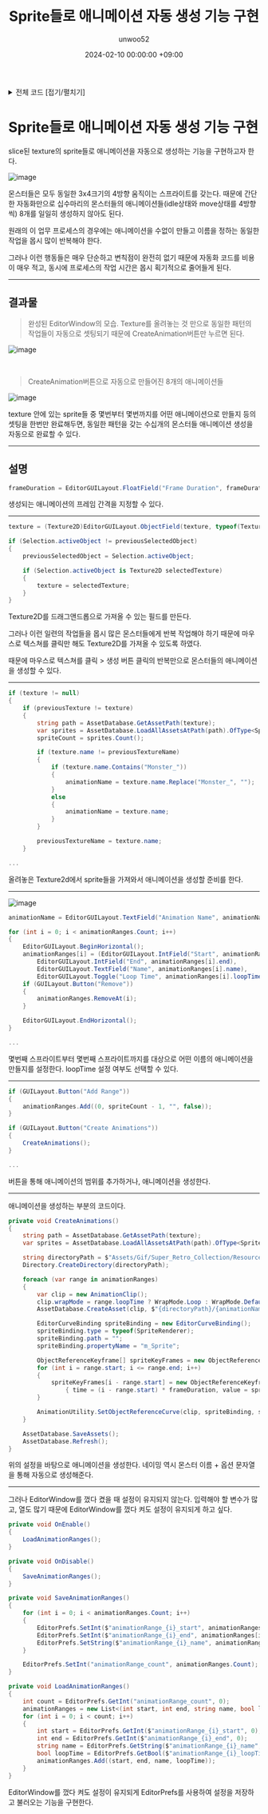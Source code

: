 ﻿---
title: Sprite들로 애니메이션 자동 생성 기능 구현
author: unwoo52
date: 2024-02-10 00:00:00 +09:00
categories: [Project, JRPG-FPS, CodeDetail]
tags: [Unity, ScriptableObject, Automatize, Project2D3D, Factory]
---

<details>
<summary>전체 코드 [접기/펼치기]</summary>
<div markdown="1">

```csharp
using System.Collections.Generic;
using System.IO;
using System.Linq;
using UnityEditor;
using UnityEngine;

public class AnimationFactory : EditorWindow
{
    private Texture2D texture;
    private string animationName;

    private List<(int start, int end, string name, bool loopTime)> animationRanges =
        new();

    private int spriteCount;
    private string previousTextureName;
    private float frameDuration = 0.1f; // Add this line
    private Object previousSelectedObject;

    [MenuItem("Window/AnimationFactory")]
    public static void ShowWindow()
    {
        GetWindow<AnimationFactory>("Animation Factory");
    }

    private void OnGUI()
    {
        GUILayout.Label("Drag and drop a Texture2D", EditorStyles.boldLabel);

        frameDuration = EditorGUILayout.FloatField("Frame Duration", frameDuration);

        var previousTexture = texture;
        texture = (Texture2D)EditorGUILayout.ObjectField(texture, typeof(Texture2D), true);
        if (Selection.activeObject != previousSelectedObject)
        {
            previousSelectedObject = Selection.activeObject;

            if (Selection.activeObject is Texture2D selectedTexture)
            {
                texture = selectedTexture;
            }
        }

        if (texture != null)
        {
            if (previousTexture != texture)
            {
                string path = AssetDatabase.GetAssetPath(texture);
                var sprites = AssetDatabase.LoadAllAssetsAtPath(path).OfType<Sprite>();
                spriteCount = sprites.Count();

                if (texture.name != previousTextureName)
                {
                    if (texture.name.Contains("Monster_"))
                    {
                        animationName = texture.name.Replace("Monster_", "");
                    }
                    else
                    {
                        animationName = texture.name;
                    }
                }

                previousTextureName = texture.name;
            }

            animationName = EditorGUILayout.TextField("Animation Name", animationName);

            for (int i = 0; i < animationRanges.Count; i++)
            {
                EditorGUILayout.BeginHorizontal();
                animationRanges[i] = (EditorGUILayout.IntField("Start", animationRanges[i].start),
                    EditorGUILayout.IntField("End", animationRanges[i].end),
                    EditorGUILayout.TextField("Name", animationRanges[i].name),
                    EditorGUILayout.Toggle("Loop Time", animationRanges[i].loopTime));
                if (GUILayout.Button("Remove"))
                {
                    animationRanges.RemoveAt(i);
                }

                EditorGUILayout.EndHorizontal();
            }

            if (GUILayout.Button("Add Range"))
            {
                animationRanges.Add((0, spriteCount - 1, "", false));
            }

            if (GUILayout.Button("Create Animations"))
            {
                CreateAnimations();
            }
        }
    }

    private void CreateAnimations()
    {
        string path = AssetDatabase.GetAssetPath(texture);
        var sprites = AssetDatabase.LoadAllAssetsAtPath(path).OfType<Sprite>().ToArray();

        string directoryPath = $"Assets/Gif/Super_Retro_Collection/Resources/Characters/Animations/{animationName}";
        Directory.CreateDirectory(directoryPath);

        foreach (var range in animationRanges)
        {
            var clip = new AnimationClip();
            clip.wrapMode = range.loopTime ? WrapMode.Loop : WrapMode.Default;
            AssetDatabase.CreateAsset(clip, $"{directoryPath}/{animationName}_{range.name}.anim");

            EditorCurveBinding spriteBinding = new EditorCurveBinding();
            spriteBinding.type = typeof(SpriteRenderer);
            spriteBinding.path = "";
            spriteBinding.propertyName = "m_Sprite";

            ObjectReferenceKeyframe[] spriteKeyFrames = new ObjectReferenceKeyframe[range.end - range.start + 1];
            for (int i = range.start; i <= range.end; i++)
            {
                spriteKeyFrames[i - range.start] = new ObjectReferenceKeyframe
                    { time = (i - range.start) * frameDuration, value = sprites[i] }; // Modify this line
            }

            AnimationUtility.SetObjectReferenceCurve(clip, spriteBinding, spriteKeyFrames);
        }

        AssetDatabase.SaveAssets();
        AssetDatabase.Refresh();
    }

    private void OnEnable()
    {
        LoadAnimationRanges();
    }

    private void OnDisable()
    {
        SaveAnimationRanges();
    }

    private void SaveAnimationRanges()
    {
        for (int i = 0; i < animationRanges.Count; i++)
        {
            EditorPrefs.SetInt($"animationRange_{i}_start", animationRanges[i].start);
            EditorPrefs.SetInt($"animationRange_{i}_end", animationRanges[i].end);
            EditorPrefs.SetString($"animationRange_{i}_name", animationRanges[i].name);
        }

        EditorPrefs.SetInt("animationRange_count", animationRanges.Count);
    }

    private void LoadAnimationRanges()
    {
        int count = EditorPrefs.GetInt("animationRange_count", 0);
        animationRanges = new List<(int start, int end, string name, bool loopTime)>(count);
        for (int i = 0; i < count; i++)
        {
            int start = EditorPrefs.GetInt($"animationRange_{i}_start", 0);
            int end = EditorPrefs.GetInt($"animationRange_{i}_end", 0);
            string name = EditorPrefs.GetString($"animationRange_{i}_name", "");
            bool loopTime = EditorPrefs.GetBool($"animationRange_{i}_loopTime", false);
            animationRanges.Add((start, end, name, loopTime));
        }
    }
}
```

</div>
</details>

# Sprite들로 애니메이션 자동 생성 기능 구현

slice된 texture의 sprite들로 애니메이션을 자동으로 생성하는 기능을 구현하고자 한다.

![image](https://github.com/unwoo52/unwoo52.github.io/assets/73688472/1894ba68-532d-4e96-9ca6-c322385ea833)

몬스터들은 모두 동일한 3x4크기의 4방향 움직이는 스프라이트를 갖는다. 때문에 간단한 자동화만으로 십수마리의 몬스터들의
애니메이션들(idle상태와 move상태를 4방향씩) 8개를 일일히 생성하지 않아도 된다.

원래의 이 업무 프로세스의 경우에는 애니메이션을 수없이 만들고 이름을 정하는 동일한 작업을 몹시 많이 반복해야 한다.

그러나 이런 행동들은 매우 단순하고 변칙점이 완전히 없기 때문에 자동화 코드를 비용이 매우 적고, 동시에 프로세스의 작업 시간은
몹시 획기적으로 줄어들게 된다.


---

## 결과물

> 완성된 EditorWindow의 모습. Texture를 올려놓는 것 만으로 동일한 패턴의 작업들이 자동으로 셋팅되기 때문에 CreateAnimation버튼만 누르면 된다.

![image](https://github.com/unwoo52/unwoo52.github.io/assets/73688472/d17435b0-253b-4e12-b666-b6780a15ac4b)

<br>

> CreateAnimation버튼으로 자동으로 만들어진 8개의 애니메이션들

![image](https://github.com/unwoo52/unwoo52.github.io/assets/73688472/403d05f1-eec7-4b13-b96e-d3bbe1580222)

texture 안에 있는 sprite들 중 몇번부터 몇번까지를 어떤 애니메이션으로 만들지 등의 셋팅을 한번만 완료해두면, 동일한 패턴을 갖는 수십개의 몬스터들 애니메이션 생성을 자동으로 완료할 수 있다.

---

## 설명

```csharp
frameDuration = EditorGUILayout.FloatField("Frame Duration", frameDuration);
```

생성되는 애니메이션의 프레임 간격을 지정할 수 있다.

---

```csharp
texture = (Texture2D)EditorGUILayout.ObjectField(texture, typeof(Texture2D), true);

if (Selection.activeObject != previousSelectedObject)
{
    previousSelectedObject = Selection.activeObject;

    if (Selection.activeObject is Texture2D selectedTexture)
    {
        texture = selectedTexture;
    }
}
```

Texture2D를 드래그앤드롭으로 가져올 수 있는 필드를 만든다.

그러나 이런 일련의 작업들을 몹시 많은 몬스터들에게 반복 작업해야 하기 때문에 마우스로 텍스쳐를 클릭만 해도
Texture2D를 가져올 수 있도록 하였다.

때문에 마우스로 텍스쳐를 클릭 > 생성 버튼 클릭의 반복만으로 몬스터들의 애니메이션을 생성할 수 있다.

---

```csharp
if (texture != null)
{
    if (previousTexture != texture)
    {
        string path = AssetDatabase.GetAssetPath(texture);
        var sprites = AssetDatabase.LoadAllAssetsAtPath(path).OfType<Sprite>();
        spriteCount = sprites.Count();

        if (texture.name != previousTextureName)
        {
            if (texture.name.Contains("Monster_"))
            {
                animationName = texture.name.Replace("Monster_", "");
            }
            else
            {
                animationName = texture.name;
            }
        }

        previousTextureName = texture.name;
    }

...
```

올려놓은 Texture2d에서 sprite들을 가져와서 애니메이션을 생성할 준비를 한다.

---

![image](https://github.com/unwoo52/unwoo52.github.io/assets/73688472/d17435b0-253b-4e12-b666-b6780a15ac4b)

```csharp
animationName = EditorGUILayout.TextField("Animation Name", animationName);

for (int i = 0; i < animationRanges.Count; i++)
{
    EditorGUILayout.BeginHorizontal();
    animationRanges[i] = (EditorGUILayout.IntField("Start", animationRanges[i].start),
        EditorGUILayout.IntField("End", animationRanges[i].end),
        EditorGUILayout.TextField("Name", animationRanges[i].name),
        EditorGUILayout.Toggle("Loop Time", animationRanges[i].loopTime));
    if (GUILayout.Button("Remove"))
    {
        animationRanges.RemoveAt(i);
    }

    EditorGUILayout.EndHorizontal();
}

...
```

몇번째 스프라이트부터 몇번째 스프라이트까지를 대상으로 어떤 이름의 애니메이션을 만들지를 설정한다. loopTime 설정 여부도 선택할 수 있다.

---

```csharp
if (GUILayout.Button("Add Range"))
{
    animationRanges.Add((0, spriteCount - 1, "", false));
}

if (GUILayout.Button("Create Animations"))
{
    CreateAnimations();
}

...
```

버튼을 통해 애니메이션의 범위를 추가하거나, 애니메이션을 생성한다.

---

애니메이션을 생성하는 부분의 코드이다.

```csharp
private void CreateAnimations()
{
    string path = AssetDatabase.GetAssetPath(texture);
    var sprites = AssetDatabase.LoadAllAssetsAtPath(path).OfType<Sprite>().ToArray();

    string directoryPath = $"Assets/Gif/Super_Retro_Collection/Resources/Characters/Animations/{animationName}";
    Directory.CreateDirectory(directoryPath);

    foreach (var range in animationRanges)
    {
        var clip = new AnimationClip();
        clip.wrapMode = range.loopTime ? WrapMode.Loop : WrapMode.Default;
        AssetDatabase.CreateAsset(clip, $"{directoryPath}/{animationName}_{range.name}.anim");

        EditorCurveBinding spriteBinding = new EditorCurveBinding();
        spriteBinding.type = typeof(SpriteRenderer);
        spriteBinding.path = "";
        spriteBinding.propertyName = "m_Sprite";

        ObjectReferenceKeyframe[] spriteKeyFrames = new ObjectReferenceKeyframe[range.end - range.start + 1];
        for (int i = range.start; i <= range.end; i++)
        {
            spriteKeyFrames[i - range.start] = new ObjectReferenceKeyframe
                { time = (i - range.start) * frameDuration, value = sprites[i] }; // Modify this line
        }

        AnimationUtility.SetObjectReferenceCurve(clip, spriteBinding, spriteKeyFrames);
    }

    AssetDatabase.SaveAssets();
    AssetDatabase.Refresh();
}
```

위의 설정을 바탕으로 애니메이션을 생성한다. 네이밍 역시 몬스터 이름 + 옵션 문자열을 통해 자동으로 생성해준다.

---

그러나 EditorWindow를 껐다 켰을 때 설정이 유지되지 않는다. 입력해야 할 변수가 많고, 열도 많기 때문에
EditorWindow를 껐다 켜도 설정이 유지되게 하고 싶다.

```csharp
private void OnEnable()
{
    LoadAnimationRanges();
}

private void OnDisable()
{
    SaveAnimationRanges();
}

private void SaveAnimationRanges()
{
    for (int i = 0; i < animationRanges.Count; i++)
    {
        EditorPrefs.SetInt($"animationRange_{i}_start", animationRanges[i].start);
        EditorPrefs.SetInt($"animationRange_{i}_end", animationRanges[i].end);
        EditorPrefs.SetString($"animationRange_{i}_name", animationRanges[i].name);
    }

    EditorPrefs.SetInt("animationRange_count", animationRanges.Count);
}

private void LoadAnimationRanges()
{
    int count = EditorPrefs.GetInt("animationRange_count", 0);
    animationRanges = new List<(int start, int end, string name, bool loopTime)>(count);
    for (int i = 0; i < count; i++)
    {
        int start = EditorPrefs.GetInt($"animationRange_{i}_start", 0);
        int end = EditorPrefs.GetInt($"animationRange_{i}_end", 0);
        string name = EditorPrefs.GetString($"animationRange_{i}_name", "");
        bool loopTime = EditorPrefs.GetBool($"animationRange_{i}_loopTime", false);
        animationRanges.Add((start, end, name, loopTime));
    }
}
```

EditorWindow를 껐다 켜도 설정이 유지되게 EditorPrefs를 사용하여 설정을 저장하고 불러오는 기능을 구현한다.
